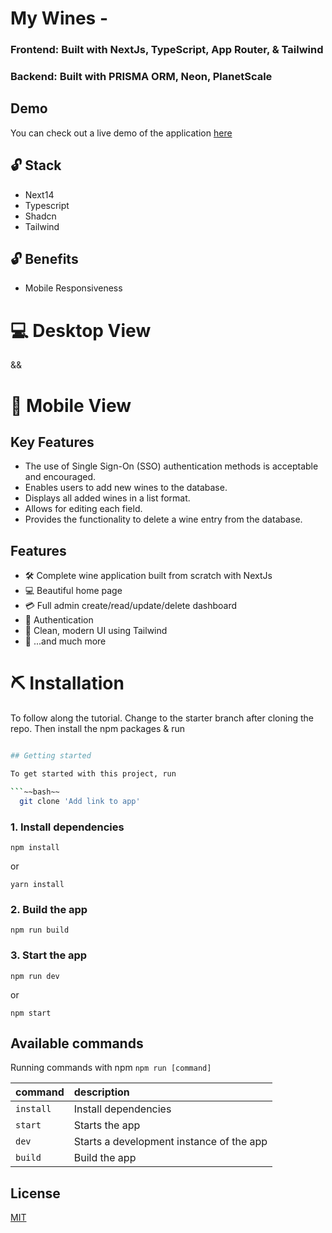# My Wines -

### Frontend: Built with NextJs, TypeScript, App Router, & Tailwind
### Backend: Built with PRISMA ORM, Neon, PlanetScale
## Demo

You can check out a live demo of the application [here]("")

## 🔓 Stack
- Next14
- Typescript
- Shadcn
- Tailwind

## 🔓 Benefits
- Mobile Responsiveness

# 💻 Desktop View

&&

# 📱 Mobile View

## Key Features

- The use of Single Sign-On (SSO) authentication methods is acceptable and encouraged.
- Enables users to add new wines to the database.
- Displays all added wines in a list format.
- Allows for editing each field.
- Provides the functionality to delete a wine entry from the database.


## Features

- 🛠️ Complete wine application built from scratch with NextJs
- 💻 Beautiful home page
- 💳 Full admin create/read/update/delete dashboard
- 🔑 Authentication
- 🌟 Clean, modern UI using Tailwind
- 🎁 ...and much more

# ⛏️ Installation
To follow along the tutorial. Change to the starter branch  after cloning the repo.
Then install the npm packages & run
```bash

## Getting started

To get started with this project, run

```~~bash~~
  git clone 'Add link to app'
```

### 1. Install dependencies

```shell
npm install
```

or

```shell
yarn install
```

### 2. Build the app

```shell
npm run build
```

### 3. Start the app

```shell
npm run dev
```

or

```shell
npm start
```

## Available commands

Running commands with npm `npm run [command]`

| command         | description                              |
| :-------------- | :--------------------------------------- |
| `install`           | Install dependencies |
| `start`           | Starts the app |
| `dev`           | Starts a development instance of the app |
| `build`           | Build the app |

## License

[MIT](https://choosealicense.com/licenses/mit/)
